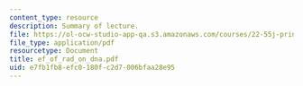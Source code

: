 ```yaml
---
content_type: resource
description: Summary of lecture.
file: https://ol-ocw-studio-app-qa.s3.amazonaws.com/courses/22-55j-principles-of-radiation-interactions-fall-2004/e7fb1fb8efc0180fc2d7006bfaa28e95_ef_of_rad_on_dna.pdf
file_type: application/pdf
resourcetype: Document
title: ef_of_rad_on_dna.pdf
uid: e7fb1fb8-efc0-180f-c2d7-006bfaa28e95
---
```

